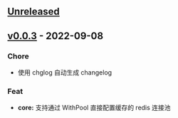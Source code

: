 <a name="unreleased"></a>
## [Unreleased]


<a name="v0.0.3"></a>
## [v0.0.3] - 2022-09-08
### Chore
- 使用 chglog 自动生成 changelog

### Feat
- **core:** 支持通过 WithPool 直接配置缓存的 redis 连接池


[Unreleased]: https://github.com/duolacloud/crud-cache-redis/compare/v0.0.3...HEAD
[v0.0.3]: https://github.com/duolacloud/crud-cache-redis/compare/v0.0.2...v0.0.3
